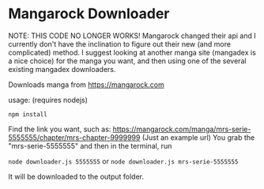 # Mangarock Downloader
NOTE: THIS CODE NO LONGER WORKS! Mangarock changed their api and I currently don't have the inclination to figure out their new (and more complicated) method. I suggest looking at another manga site (mangadex is a nice choice) for the manga you want, and then using one of the several existing mangadex downloaders.

Downloads manga from https://mangarock.com

usage: (requires nodejs)

```
npm install
```

Find the link you want, such as: https://mangarock.com/manga/mrs-serie-5555555/chapter/mrs-chapter-9999999 (Just an example url)
You grab the "mrs-serie-5555555" and then in the terminal, run

`node downloader.js 5555555`
or
`node downloader.js mrs-serie-5555555`

It will be downloaded to the output folder.
